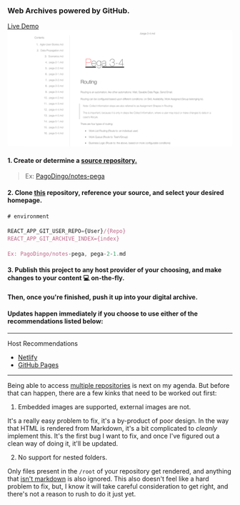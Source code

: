 ### Web Archives powered by GitHub.
<a href="https://master--sparkly-mandazi-9d0d40.netlify.app/" target="_blank">Live Demo</a>
<a href="https://master--sparkly-mandazi-9d0d40.netlify.app/"><img src="./dochub-demo.png" target="_blank"/></a>

#### 1. Create or determine a <u>source repository.</u>

> Ex: [PagoDingo/notes-pega](https://github.com/pagodingo/notes-pega)

#### 2. Clone <u>this</u> repository, reference your source, and select your desired homepage.

```js
# environment

REACT_APP_GIT_USER_REPO={User}/{Repo}
REACT_APP_GIT_ARCHIVE_INDEX={index}

Ex: PagoDingo/notes-pega, pega-2-1.md
```

#### 3. Publish this project to any host provider of your choosing, and make changes to your content 💻 on-the-fly. 

#### Then, once you're finished, push it up into your digital archive.

#### Updates happen immediately if you choose to use either of the recommendations listed below:
---
Host Recommendations
- <a href="https://netlify.com" target="_blank">Netlify</a>
- <a href="https://pages.github.com" target="_blank">GitHub Pages</a>
---
Being able to access <u>multiple repositories</u> is next on my agenda. But before that can happen, there are a few kinks that need to be worked out first:

1. Embedded images are supported, external images are not.

It's a really easy problem to fix, it's a by-product of poor design. In the way that HTML is rendered from Markdown, it's a bit complicated to *cleanly* implement this. It's the first bug I want to fix, and once I've figured out a clean way of doing it, it'll be updated.

2. No support for nested folders.

Only files present in the `/root` of your repository get rendered, and anything that <u>isn't markdown</u> is also ignored. This also doesn't feel like a hard problem to fix, but, I know it will take careful consideration to get right, and there's not a reason to rush to do it just yet.